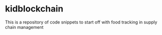 # kidblockchain
This is a repository of code snippets to start off with food tracking in supply chain management
